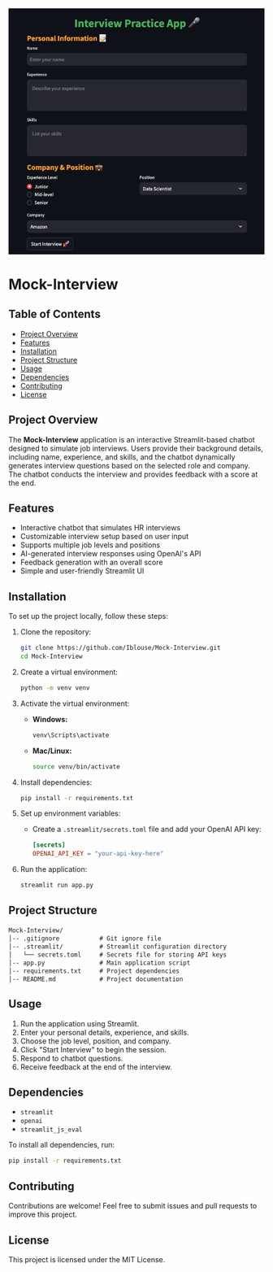 <img src="https://github.com/Iblouse/Mock-Interview/blob/main/Interviewapp.png" width="550"/>

# Mock-Interview

## Table of Contents
- [Project Overview](#project-overview)
- [Features](#features)
- [Installation](#installation)
- [Project Structure](#project-structure)
- [Usage](#usage)
- [Dependencies](#dependencies)
- [Contributing](#contributing)
- [License](#license)

## Project Overview
The **Mock-Interview** application is an interactive Streamlit-based chatbot designed to simulate job interviews. Users provide their background details, including name, experience, and skills, and the chatbot dynamically generates interview questions based on the selected role and company. The chatbot conducts the interview and provides feedback with a score at the end.

## Features
- Interactive chatbot that simulates HR interviews
- Customizable interview setup based on user input
- Supports multiple job levels and positions
- AI-generated interview responses using OpenAI's API
- Feedback generation with an overall score
- Simple and user-friendly Streamlit UI

## Installation

To set up the project locally, follow these steps:

1. Clone the repository:
   ```sh
   git clone https://github.com/Iblouse/Mock-Interview.git
   cd Mock-Interview
   ```

2. Create a virtual environment:
   ```sh
   python -m venv venv
   ```

3. Activate the virtual environment:
   - **Windows:**
     ```sh
     venv\Scripts\activate
     ```
   - **Mac/Linux:**
     ```sh
     source venv/bin/activate
     ```

4. Install dependencies:
   ```sh
   pip install -r requirements.txt
   ```

5. Set up environment variables:
   - Create a `.streamlit/secrets.toml` file and add your OpenAI API key:
     ```toml
     [secrets]
     OPENAI_API_KEY = "your-api-key-here"
     ```

6. Run the application:
   ```sh
   streamlit run app.py
   ```

## Project Structure
```
Mock-Interview/
│-- .gitignore           # Git ignore file
│-- .streamlit/          # Streamlit configuration directory
│   └── secrets.toml     # Secrets file for storing API keys
│-- app.py               # Main application script
│-- requirements.txt     # Project dependencies
│-- README.md            # Project documentation
```

## Usage
1. Run the application using Streamlit.
2. Enter your personal details, experience, and skills.
3. Choose the job level, position, and company.
4. Click "Start Interview" to begin the session.
5. Respond to chatbot questions.
6. Receive feedback at the end of the interview.

## Dependencies
- `streamlit`
- `openai`
- `streamlit_js_eval`

To install all dependencies, run:
```sh
pip install -r requirements.txt
```

## Contributing
Contributions are welcome! Feel free to submit issues and pull requests to improve this project.

## License
This project is licensed under the MIT License.

